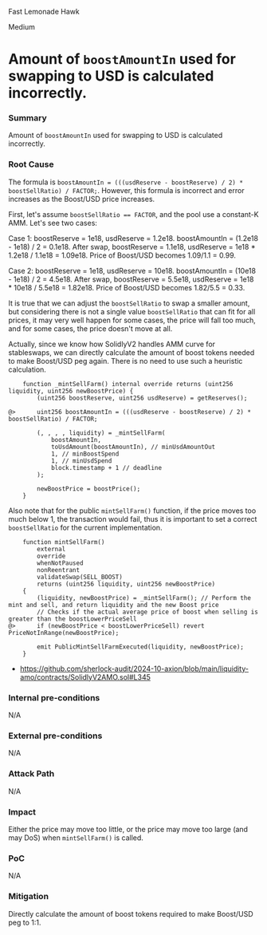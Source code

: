 Fast Lemonade Hawk

Medium

# Amount of `boostAmountIn` used for swapping to USD is calculated incorrectly.


### Summary

Amount of `boostAmountIn` used for swapping to USD is calculated incorrectly.

### Root Cause

The formula is `boostAmountIn = (((usdReserve - boostReserve) / 2) * boostSellRatio) / FACTOR;`. However, this formula is incorrect and error increases as the Boost/USD price increases.

First, let's assume `boostSellRatio == FACTOR`, and the pool use a constant-K AMM. Let's see two cases:

Case 1: boostReserve = 1e18, usdReserve = 1.2e18. boostAmountIn = (1.2e18 - 1e18) / 2 = 0.1e18. After swap, boostReserve = 1.1e18, usdReserve = 1e18 * 1.2e18 / 1.1e18 = 1.09e18. Price of Boost/USD becomes 1.09/1.1 = 0.99.

Case 2: boostReserve = 1e18, usdReserve = 10e18. boostAmountIn = (10e18 - 1e18) / 2 = 4.5e18. After swap, boostReserve = 5.5e18, usdReserve = 1e18 * 10e18 / 5.5e18 = 1.82e18. Price of Boost/USD becomes 1.82/5.5 = 0.33.

It is true that we can adjust the `boostSellRatio` to swap a smaller amount, but considering there is not a single value `boostSellRatio` that can fit for all prices, it may very well happen for some cases, the price will fall too much, and for some cases, the price doesn't move at all.

Actually, since we know how SolidlyV2 handles AMM curve for stableswaps, we can directly calculate the amount of boost tokens needed to make Boost/USD peg again. There is no need to use such a heuristic calculation.

```solidity
    function _mintSellFarm() internal override returns (uint256 liquidity, uint256 newBoostPrice) {
        (uint256 boostReserve, uint256 usdReserve) = getReserves();

@>      uint256 boostAmountIn = (((usdReserve - boostReserve) / 2) * boostSellRatio) / FACTOR;

        (, , , , liquidity) = _mintSellFarm(
            boostAmountIn,
            toUsdAmount(boostAmountIn), // minUsdAmountOut
            1, // minBoostSpend
            1, // minUsdSpend
            block.timestamp + 1 // deadline
        );

        newBoostPrice = boostPrice();
    }
```

Also note that for the public `mintSellFarm()` function, if the price moves too much below 1, the transaction would fail, thus it is important to set a correct `boostSellRatio` for the current implementation.

```solidity
    function mintSellFarm()
        external
        override
        whenNotPaused
        nonReentrant
        validateSwap(SELL_BOOST)
        returns (uint256 liquidity, uint256 newBoostPrice)
    {
        (liquidity, newBoostPrice) = _mintSellFarm(); // Perform the mint and sell, and return liquidity and the new Boost price
        // Checks if the actual average price of boost when selling is greater than the boostLowerPriceSell
@>      if (newBoostPrice < boostLowerPriceSell) revert PriceNotInRange(newBoostPrice);

        emit PublicMintSellFarmExecuted(liquidity, newBoostPrice);
    }
```

- https://github.com/sherlock-audit/2024-10-axion/blob/main/liquidity-amo/contracts/SolidlyV2AMO.sol#L345

### Internal pre-conditions

N/A

### External pre-conditions

N/A

### Attack Path

N/A

### Impact

Either the price may move too little, or the price may move too large (and may DoS) when `mintSellFarm()` is called.

### PoC

N/A

### Mitigation

Directly calculate the amount of boost tokens required to make Boost/USD peg to 1:1.